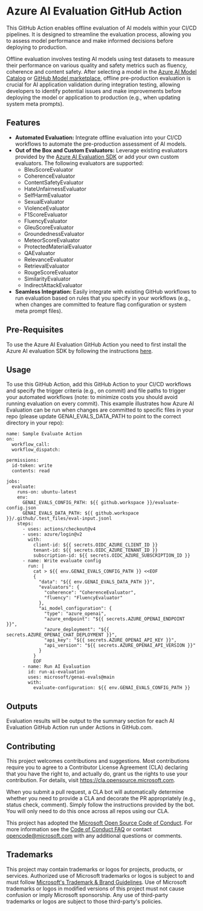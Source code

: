 # Azure AI Evaluation GitHub Action

This GitHub Action enables offline evaluation of AI models within your CI/CD pipelines. It is designed to streamline the evaluation process, allowing you to assess model performance and make informed decisions before deploying to production. 

Offline evaluation involves testing AI models using test datasets to measure their performance on various quality and safety metrics such as fluency, coherence and content safety. After selecting a model in the [Azure AI Model Catalog](https://azure.microsoft.com/en-us/products/ai-model-catalog?msockid=1f44c87dd9fa6d1e257fdd6dd8406c42) or [GitHub Model marketplace](https://github.com/marketplace/models), offline pre-production evaluation is crucial for AI application validation during integration testing, allowing developers to identify potential issues and make improvements before deploying the model or application to production (e.g., when updating system meta prompts). 

## Features
* **Automated Evaluation:** Integrate offline evaluation into your CI/CD workflows to automate the pre-production assessment of AI models. 
* **Out of the Box and Custom Evaluators:** Leverage existing evaluators provided by the [Azure AI Evaluation SDK](https://learn.microsoft.com/en-us/azure/ai-studio/how-to/develop/evaluate-sdk) or add your own custom evaluators. The following evaluators are supported: 
  * BleuScoreEvaluator
  * CoherenceEvaluator 
  * ContentSafetyEvaluator 
  * HateUnfairnessEvaluator 
  * SelfHarmEvaluator 
  * SexualEvaluator 
  * ViolenceEvaluator 
  * F1ScoreEvaluator 
  * FluencyEvaluator 
  * GleuScoreEvaluator 
  * GroundednessEvaluator 
  * MeteorScoreEvaluator 
  * ProtectedMaterialEvaluator 
  * QAEvaluator 
  * RelevanceEvaluator 
  * RetrievalEvaluator 
  * RougeScoreEvaluator 
  * SimilarityEvaluator 
  * IndirectAttackEvaluator 
* **Seamless Integration:** Easily integrate with existing GitHub workflows to run evaluation based on rules that you specify in your workflows (e.g., when changes are committed to feature flag configuration or system meta prompt files). 

## Pre-Requisites
To use the Azure AI Evaluation GitHub Action you need to first install the Azure AI evaluation SDK by following the instructions [here](https://learn.microsoft.com/en-us/azure/ai-studio/how-to/develop/evaluate-sdk#getting-started). 

## Usage
To use this GitHub Action, add this GitHub Action to your CI/CD workflows and specify the trigger criteria (e.g., on commit) and file paths to trigger your automated workflows (note: to minimize costs you should avoid running evaluation on every commit). This example illustrates how Azure AI Evaluation can be run when changes are committed to specific files in your repo (please update GENAI_EVALS_DATA_PATH to point to the correct directory in your repo):

```
name: Sample Evaluate Action
on:
  workflow_call:
  workflow_dispatch:

permissions:
  id-token: write
  contents: read

jobs:
  evaluate:
    runs-on: ubuntu-latest
    env:
      GENAI_EVALS_CONFIG_PATH: ${{ github.workspace }}/evaluate-config.json
      GENAI_EVALS_DATA_PATH: ${{ github.workspace }}/.github/.test_files/eval-input.jsonl
    steps:
      - uses: actions/checkout@v4
      - uses: azure/login@v2
        with:
          client-id: ${{ secrets.OIDC_AZURE_CLIENT_ID }}
          tenant-id: ${{ secrets.OIDC_AZURE_TENANT_ID }}
          subscription-id: ${{ secrets.OIDC_AZURE_SUBSCRIPTION_ID }}
      - name: Write evaluate config
        run: |
          cat > ${{ env.GENAI_EVALS_CONFIG_PATH }} <<EOF
          {
            "data": "${{ env.GENAI_EVALS_DATA_PATH }}",
            "evaluators": {
              "coherence": "CoherenceEvaluator",
              "fluency": "FluencyEvaluator"
            },
            "ai_model_configuration": {
              "type": "azure_openai",
              "azure_endpoint": "${{ secrets.AZURE_OPENAI_ENDPOINT }}",
              "azure_deployment": "${{ secrets.AZURE_OPENAI_CHAT_DEPLOYMENT }}",
              "api_key": "${{ secrets.AZURE_OPENAI_API_KEY }}",
              "api_version": "${{ secrets.AZURE_OPENAI_API_VERSION }}"
            }
          }
          EOF
      - name: Run AI Evaluation
        id: run-ai-evaluation
        uses: microsoft/genai-evals@main
        with:
          evaluate-configuration: ${{ env.GENAI_EVALS_CONFIG_PATH }}
```
## Outputs
Evaluation results will be output to the summary section for each AI Evaluation GitHub Action run under Actions in GitHub.com.

## Contributing

This project welcomes contributions and suggestions.  Most contributions require you to agree to a
Contributor License Agreement (CLA) declaring that you have the right to, and actually do, grant us
the rights to use your contribution. For details, visit https://cla.opensource.microsoft.com.

When you submit a pull request, a CLA bot will automatically determine whether you need to provide
a CLA and decorate the PR appropriately (e.g., status check, comment). Simply follow the instructions
provided by the bot. You will only need to do this once across all repos using our CLA.

This project has adopted the [Microsoft Open Source Code of Conduct](https://opensource.microsoft.com/codeofconduct/).
For more information see the [Code of Conduct FAQ](https://opensource.microsoft.com/codeofconduct/faq/) or
contact [opencode@microsoft.com](mailto:opencode@microsoft.com) with any additional questions or comments.

## Trademarks

This project may contain trademarks or logos for projects, products, or services. Authorized use of Microsoft 
trademarks or logos is subject to and must follow 
[Microsoft's Trademark & Brand Guidelines](https://www.microsoft.com/en-us/legal/intellectualproperty/trademarks/usage/general).
Use of Microsoft trademarks or logos in modified versions of this project must not cause confusion or imply Microsoft sponsorship.
Any use of third-party trademarks or logos are subject to those third-party's policies.
